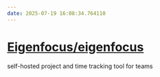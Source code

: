 ```yaml
---
date: 2025-07-19 16:08:34.764110
---
```


# [Eigenfocus/eigenfocus](https://github.com/Eigenfocus/eigenfocus)

self-hosted project and time tracking tool for teams
